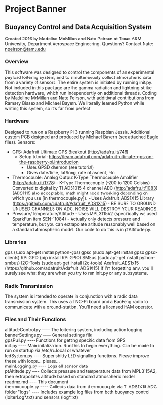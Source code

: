 # Project Banner
## Buoyancy Control and Data Acquisition System
Created 2016 by Madeline McMillan and Nate Peirson at Texas A&M University, Department Aerospace Engineering.
Questions? Contact Nate: npeirson@tamu.edu

### Overview
This software was designed to control the components of an experimental payload loitering system, and to simultaneously collect atmospheric data from a variety of sensors. The entire system is initiated by running init.py. Not included in this package are the gamma radiation and lightning strike detection hardware, which run independently on additional threads. Coding by Madeline McMillan and Nate Peirson, with additional contributions from Ramsey Bissex and Michael Bayern. We literally learned Python while writing this system, so it's far from perfect.

### Hardware
Designed to run on a Raspberry Pi 3 running Raspbian Jessie.
Additional custom PCB designed and produced by Michael Bayern (see attached Eagle files).
Sensors:
- GPS: Adafruit Ultimate GPS Breakout (http://adafru.it/746)
    - Setup tutorial: https://learn.adafruit.com/adafruit-ultimate-gps-on-the-raspberry-pi/introduction
		- Uses GPSD daemon (see tutorial)
		- Gives date/time, lat/long, rate of ascent, etc
- Thermocouple: Analog Output K-Type Thermocouple Amplifier (http://adafru.it/1778)
		- K-Type Thermocouple (-200 to 1200 Celsius)
		- Converted to digital by TI ADS1015 4 channel ADC (http://adafru.it/1083) (ADS1115 also acceptable, math might need tweaking depending on which you use [in thermocouple.py]).
			- Uses Adafruit_ADS1X15 Library (https://github.com/adafruit/Adafruit_ADS1X15)
			- BE SURE TO GROUND UNUSED CHANNELS ON ADC. NOISE WILL DESTROY YOUR READINGS.
- Pressure/Temperature/Altitude
		- Uses MPL3115A2 (specifically we used SparkFun item SEN-11084)
		- Actually only detects pressure and temperature, but you can extrapolate altitude reasonably well based on a standard atmospheric model. Our code to do this is in ptAltitude.py.

### Libraries
gps (sudo apt-get install python-gps)
gpsd (sudo apt-get install gpsd gpsd-clients)
RPi.GPIO (pip install RPi.GPIO)
SMBus (sudo apt-get install python-smbus)
I2C-Tools (sudo apt-get install i2c-tools)
Adafruit_ADS1x15 (https://github.com/adafruit/Adafruit_ADS1X15)
If I'm forgetting any, you'll surely see what they are when you try to run init.py or any subsystems.

### Radio Transmission
The system is intended to operate in conjunction with a radio data transmission system. This uses a TNC-Pi board and a BaoFeng radio to communicate with a ground-station. You'll need a licensed HAM operator.

### Files and Their Functions
altitudeControl.py	----	The loitering system, including action logging\
bannerSettings.py	----	General settings file\
gpsPull.py		----	Functions for getting specific data from GPS\
init.py			----	Main initalization. Run this to begin everything. Can be made to run on startup via /etc/rc.local or whatever\
ledSystem.py		----	Super shitty LED signalling functions. Please improve these with loops... please...\
mainLogging.py		----	Logs all sensor data\
ptAltitude.py		----	Collects pressure and temperature data from MPL3115A2, then extrapolates altitude based on standard atmospheric model\
readme.md		----	This document\
thermocouple.py		----	Collects data from thermocouple via TI ADS1X15 ADC\
folder "logs"		----	Includes example log files from both buoyancy control (loiterLog*.txt) and sensors (log*.txt)  
